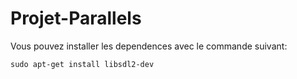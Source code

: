 # Projet-Parallels

Vous pouvez installer les dependences avec le commande suivant:

```
sudo apt-get install libsdl2-dev
```